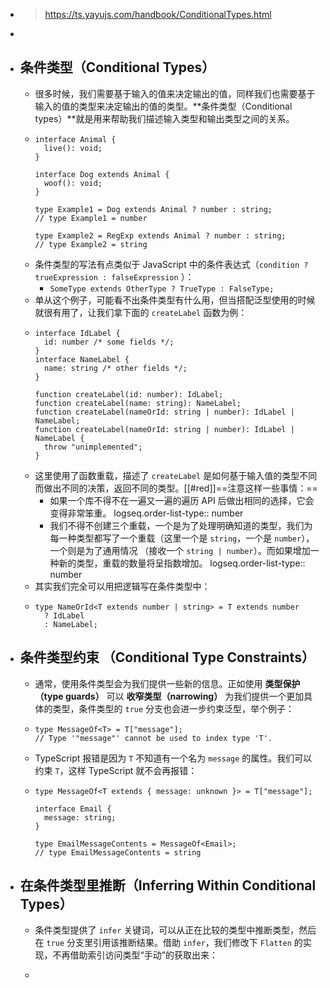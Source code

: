 - > https://ts.yayujs.com/handbook/ConditionalTypes.html
-
- ## 条件类型（Conditional Types）
	- 很多时候，我们需要基于输入的值来决定输出的值，同样我们也需要基于输入的值的类型来决定输出的值的类型。**条件类型（Conditional types）**就是用来帮助我们描述输入类型和输出类型之间的关系。
	- ```
	  interface Animal {
	    live(): void;
	  }
	  
	  interface Dog extends Animal {
	    woof(): void;
	  }
	   
	  type Example1 = Dog extends Animal ? number : string;     
	  // type Example1 = number
	   
	  type Example2 = RegExp extends Animal ? number : string;     
	  // type Example2 = string
	  
	  ```
	- 条件类型的写法有点类似于 JavaScript 中的条件表达式（`condition ? trueExpression : falseExpression` ）：
		- `SomeType extends OtherType ? TrueType : FalseType;`
	- 单从这个例子，可能看不出条件类型有什么用，但当搭配泛型使用的时候就很有用了，让我们拿下面的 `createLabel` 函数为例：
	- ```
	  interface IdLabel {
	    id: number /* some fields */;
	  }
	  interface NameLabel {
	    name: string /* other fields */;
	  }
	   
	  function createLabel(id: number): IdLabel;
	  function createLabel(name: string): NameLabel;
	  function createLabel(nameOrId: string | number): IdLabel | NameLabel;
	  function createLabel(nameOrId: string | number): IdLabel | NameLabel {
	    throw "unimplemented";
	  }
	  
	  ```
	- 这里使用了函数重载，描述了 `createLabel` 是如何基于输入值的类型不同而做出不同的决策，返回不同的类型。[[#red]]==注意这样一些事情：==
		- 如果一个库不得不在一遍又一遍的遍历 API 后做出相同的选择，它会变得非常笨重。
		  logseq.order-list-type:: number
		- 我们不得不创建三个重载，一个是为了处理明确知道的类型，我们为每一种类型都写了一个重载（这里一个是 `string`，一个是 `number`），一个则是为了通用情况 （接收一个 `string | number`）。而如果增加一种新的类型，重载的数量将呈指数增加。
		  logseq.order-list-type:: number
	- 其实我们完全可以用把逻辑写在条件类型中：
	- ```
	  type NameOrId<T extends number | string> = T extends number
	    ? IdLabel
	    : NameLabel;
	  ```
- ## 条件类型约束 （Conditional Type Constraints）
	- 通常，使用条件类型会为我们提供一些新的信息。正如使用 **类型保护（type guards）** 可以 **收窄类型（narrowing）** 为我们提供一个更加具体的类型，条件类型的 `true` 分支也会进一步约束泛型，举个例子：
	- ```
	  type MessageOf<T> = T["message"];
	  // Type '"message"' cannot be used to index type 'T'.
	  ```
	- TypeScript 报错是因为 `T` 不知道有一个名为 `message` 的属性。我们可以约束 `T`，这样 TypeScript 就不会再报错：
	- ```
	  type MessageOf<T extends { message: unknown }> = T["message"];
	   
	  interface Email {
	    message: string;
	  }
	   
	  type EmailMessageContents = MessageOf<Email>;
	  // type EmailMessageContents = string
	  
	  ```
- ## 在条件类型里推断（Inferring Within Conditional Types）
	- 条件类型提供了 `infer` 关键词，可以从正在比较的类型中推断类型，然后在 `true` 分支里引用该推断结果。借助 `infer`，我们修改下 `Flatten` 的实现，不再借助索引访问类型“手动”的获取出来：
	- ```
	  ```